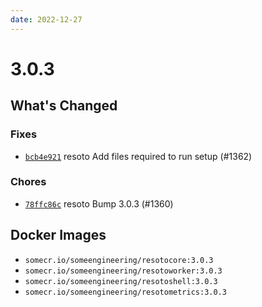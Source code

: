 ```yaml
---
date: 2022-12-27
---
```


# 3.0.3

## What's Changed

### Fixes

- [`bcb4e921`](https://github.com/someengineering/resoto/commit/bcb4e921) <span class="badge badge--secondary">resoto</span> Add files required to run setup (#1362)

### Chores

- [`78ffc86c`](https://github.com/someengineering/resoto/commit/78ffc86c) <span class="badge badge--secondary">resoto</span> Bump 3.0.3 (#1360)

<!--truncate-->

## Docker Images

- `somecr.io/someengineering/resotocore:3.0.3`
- `somecr.io/someengineering/resotoworker:3.0.3`
- `somecr.io/someengineering/resotoshell:3.0.3`
- `somecr.io/someengineering/resotometrics:3.0.3`
